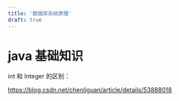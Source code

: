 ```yaml
---
title: '数据库系统原理'
draft: true
---
```


# java 基础知识

int 和 Integer 的区别：

https://blog.csdn.net/chenliguan/article/details/53888018
